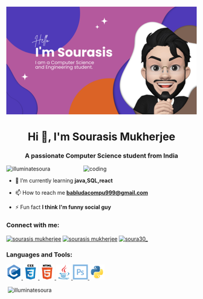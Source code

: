 ![logo](https://github.com/IlluminateSoura/IlluminateSoura/blob/main/Github%20Banner.png)
<h1 align="center">Hi 👋, I'm Sourasis Mukherjee</h1>
<h3 align="center">A passionate Computer Science student from India</h3>

<img align="right" width="300" alt="coding"  src="https://media1.giphy.com/media/61XQCwucaDapRLPHzx/giphy.gif">

<p align="left"> <img src="https://komarev.com/ghpvc/?username=illuminatesoura&label=Profile%20views&color=0e75b6&style=flat" alt="illuminatesoura" /> </p>



- 🌱 I’m currently learning **java,SQL,react**

- 📫 How to reach me **babludacompu999@gmail.com**

- ⚡ Fun fact **I think I'm funny social guy**



<h3 align="left">Connect with me:</h3>
<p align="left">
<a href="https://linkedin.com/in/sourasis mukherjee" target="blank"><img align="center" src="https://raw.githubusercontent.com/rahuldkjain/github-profile-readme-generator/master/src/images/icons/Social/linked-in-alt.svg" alt="sourasis mukherjee" height="30" width="40" /></a>
<a href="https://fb.com/sourasis mukherjee" target="blank"><img align="center" src="https://raw.githubusercontent.com/rahuldkjain/github-profile-readme-generator/master/src/images/icons/Social/facebook.svg" alt="sourasis mukherjee" height="30" width="40" /></a>
<a href="https://instagram.com/soura30_" target="blank"><img align="center" src="https://raw.githubusercontent.com/rahuldkjain/github-profile-readme-generator/master/src/images/icons/Social/instagram.svg" alt="soura30_" height="30" width="40" /></a>
</p>

<h3 align="left">Languages and Tools:</h3>
<p align="left"> <a href="https://www.cprogramming.com/" target="_blank" rel="noreferrer"> <img src="https://raw.githubusercontent.com/devicons/devicon/master/icons/c/c-original.svg" alt="c" width="40" height="40"/> </a> <a href="https://www.w3schools.com/css/" target="_blank" rel="noreferrer"> <img src="https://raw.githubusercontent.com/devicons/devicon/master/icons/css3/css3-original-wordmark.svg" alt="css3" width="40" height="40"/> </a> <a href="https://www.w3.org/html/" target="_blank" rel="noreferrer"> <img src="https://raw.githubusercontent.com/devicons/devicon/master/icons/html5/html5-original-wordmark.svg" alt="html5" width="40" height="40"/> </a> <a href="https://www.java.com" target="_blank" rel="noreferrer"> <img src="https://raw.githubusercontent.com/devicons/devicon/master/icons/java/java-original.svg" alt="java" width="40" height="40"/> </a> <a href="https://www.photoshop.com/en" target="_blank" rel="noreferrer"> <img src="https://raw.githubusercontent.com/devicons/devicon/master/icons/photoshop/photoshop-line.svg" alt="photoshop" width="40" height="40"/> </a> <a href="https://www.python.org" target="_blank" rel="noreferrer"> <img src="https://raw.githubusercontent.com/devicons/devicon/master/icons/python/python-original.svg" alt="python" width="40" height="40"/> </a> </p>

<p>&nbsp;<img align="center" src="https://github-readme-stats.vercel.app/api?username=illuminatesoura&show_icons=true&locale=en" alt="illuminatesoura" /></p>
